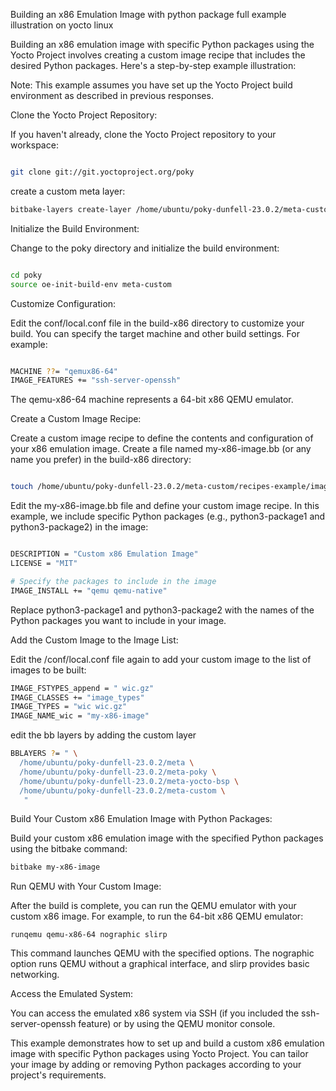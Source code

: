 Building an x86 Emulation Image with python package  full example illustration on yocto linux

Building an x86 emulation image with specific Python packages using the Yocto Project involves creating a custom image recipe that includes the desired Python packages. Here's a step-by-step example illustration:

Note: This example assumes you have set up the Yocto Project build environment as described in previous responses.

Clone the Yocto Project Repository:

If you haven't already, clone the Yocto Project repository to your workspace:

```bash

git clone git://git.yoctoproject.org/poky
```





create a custom meta layer:

```bash
bitbake-layers create-layer /home/ubuntu/poky-dunfell-23.0.2/meta-custom
```

Initialize the Build Environment:

Change to the poky directory and initialize the build environment:

```bash

cd poky
source oe-init-build-env meta-custom
```


Customize Configuration:

Edit the conf/local.conf file in the build-x86 directory to customize your build. You can specify the target machine and other build settings. For example:

```bash

MACHINE ??= "qemux86-64"
IMAGE_FEATURES += "ssh-server-openssh"
```

The qemu-x86-64 machine represents a 64-bit x86 QEMU emulator.

Create a Custom Image Recipe:

Create a custom image recipe to define the contents and configuration of your x86 emulation image. Create a file named my-x86-image.bb (or any name you prefer) in the build-x86 directory:

```bash

touch /home/ubuntu/poky-dunfell-23.0.2/meta-custom/recipes-example/images/my-x86-image.bb
```

Edit the my-x86-image.bb file and define your custom image recipe. In this example, we include specific Python packages (e.g., python3-package1 and python3-package2) in the image:

```bash

DESCRIPTION = "Custom x86 Emulation Image"
LICENSE = "MIT"

# Specify the packages to include in the image
IMAGE_INSTALL += "qemu qemu-native"

```

Replace python3-package1 and python3-package2 with the names of the Python packages you want to include in your image.

Add the Custom Image to the Image List:

Edit the /conf/local.conf file again to add your custom image to the list of images to be built:

```bash
IMAGE_FSTYPES_append = " wic.gz"
IMAGE_CLASSES += "image_types"
IMAGE_TYPES = "wic wic.gz"
IMAGE_NAME_wic = "my-x86-image"
```
edit the bb layers by adding the custom layer
```bash
BBLAYERS ?= " \
  /home/ubuntu/poky-dunfell-23.0.2/meta \
  /home/ubuntu/poky-dunfell-23.0.2/meta-poky \
  /home/ubuntu/poky-dunfell-23.0.2/meta-yocto-bsp \
  /home/ubuntu/poky-dunfell-23.0.2/meta-custom \
   "
   ```
Build Your Custom x86 Emulation Image with Python Packages:

Build your custom x86 emulation image with the specified Python packages using the bitbake command:

```bash
bitbake my-x86-image
```

Run QEMU with Your Custom Image:

After the build is complete, you can run the QEMU emulator with your custom x86 image. For example, to run the 64-bit x86 QEMU emulator:

```
runqemu qemu-x86-64 nographic slirp
```

This command launches QEMU with the specified options. The nographic option runs QEMU without a graphical interface, and slirp provides basic networking.

Access the Emulated System:

You can access the emulated x86 system via SSH (if you included the ssh-server-openssh feature) or by using the QEMU monitor console.

This example demonstrates how to set up and build a custom x86 emulation image with specific Python packages using Yocto Project. You can tailor your image by adding or removing Python packages according to your project's requirements.


